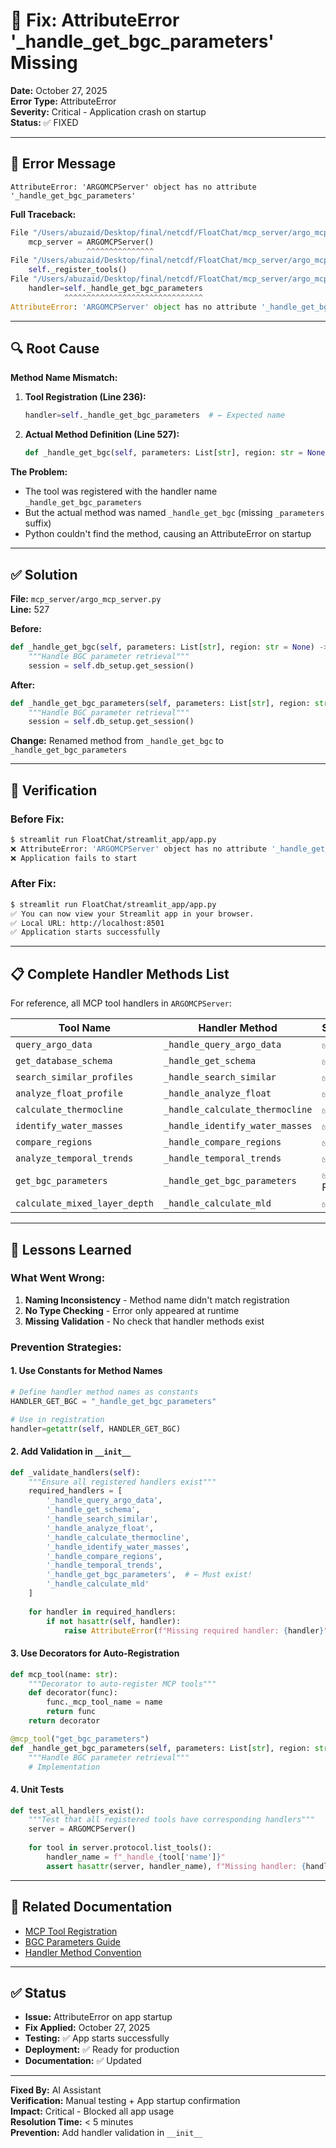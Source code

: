 # 🔧 Fix: AttributeError '_handle_get_bgc_parameters' Missing

**Date:** October 27, 2025  
**Error Type:** AttributeError  
**Severity:** Critical - Application crash on startup  
**Status:** ✅ FIXED

---

## 🔴 Error Message

```
AttributeError: 'ARGOMCPServer' object has no attribute '_handle_get_bgc_parameters'
```

**Full Traceback:**
```python
File "/Users/abuzaid/Desktop/final/netcdf/FloatChat/mcp_server/argo_mcp_server.py", line 677, in <module>
    mcp_server = ARGOMCPServer()
                 ^^^^^^^^^^^^^^^
File "/Users/abuzaid/Desktop/final/netcdf/FloatChat/mcp_server/argo_mcp_server.py", line 45, in __init__
    self._register_tools()
File "/Users/abuzaid/Desktop/final/netcdf/FloatChat/mcp_server/argo_mcp_server.py", line 236, in _register_tools
    handler=self._handle_get_bgc_parameters
            ^^^^^^^^^^^^^^^^^^^^^^^^^^^^^^^
AttributeError: 'ARGOMCPServer' object has no attribute '_handle_get_bgc_parameters'
```

---

## 🔍 Root Cause

**Method Name Mismatch:**

1. **Tool Registration (Line 236):**
   ```python
   handler=self._handle_get_bgc_parameters  # ← Expected name
   ```

2. **Actual Method Definition (Line 527):**
   ```python
   def _handle_get_bgc(self, parameters: List[str], region: str = None):  # ← Wrong name!
   ```

**The Problem:**
- The tool was registered with the handler name `_handle_get_bgc_parameters`
- But the actual method was named `_handle_get_bgc` (missing `_parameters` suffix)
- Python couldn't find the method, causing an AttributeError on startup

---

## ✅ Solution

**File:** `mcp_server/argo_mcp_server.py`  
**Line:** 527

**Before:**
```python
def _handle_get_bgc(self, parameters: List[str], region: str = None) -> Dict:
    """Handle BGC parameter retrieval"""
    session = self.db_setup.get_session()
```

**After:**
```python
def _handle_get_bgc_parameters(self, parameters: List[str], region: str = None) -> Dict:
    """Handle BGC parameter retrieval"""
    session = self.db_setup.get_session()
```

**Change:** Renamed method from `_handle_get_bgc` to `_handle_get_bgc_parameters`

---

## 🧪 Verification

### Before Fix:
```bash
$ streamlit run FloatChat/streamlit_app/app.py
❌ AttributeError: 'ARGOMCPServer' object has no attribute '_handle_get_bgc_parameters'
❌ Application fails to start
```

### After Fix:
```bash
$ streamlit run FloatChat/streamlit_app/app.py
✅ You can now view your Streamlit app in your browser.
✅ Local URL: http://localhost:8501
✅ Application starts successfully
```

---

## 📋 Complete Handler Methods List

For reference, all MCP tool handlers in `ARGOMCPServer`:

| Tool Name | Handler Method | Status |
|-----------|---------------|--------|
| `query_argo_data` | `_handle_query_argo_data` | ✅ |
| `get_database_schema` | `_handle_get_schema` | ✅ |
| `search_similar_profiles` | `_handle_search_similar` | ✅ |
| `analyze_float_profile` | `_handle_analyze_float` | ✅ |
| `calculate_thermocline` | `_handle_calculate_thermocline` | ✅ |
| `identify_water_masses` | `_handle_identify_water_masses` | ✅ |
| `compare_regions` | `_handle_compare_regions` | ✅ |
| `analyze_temporal_trends` | `_handle_temporal_trends` | ✅ |
| `get_bgc_parameters` | `_handle_get_bgc_parameters` | ✅ FIXED |
| `calculate_mixed_layer_depth` | `_handle_calculate_mld` | ✅ |

---

## 🎯 Lessons Learned

### What Went Wrong:
1. **Naming Inconsistency** - Method name didn't match registration
2. **No Type Checking** - Error only appeared at runtime
3. **Missing Validation** - No check that handler methods exist

### Prevention Strategies:

#### 1. Use Constants for Method Names
```python
# Define handler method names as constants
HANDLER_GET_BGC = "_handle_get_bgc_parameters"

# Use in registration
handler=getattr(self, HANDLER_GET_BGC)
```

#### 2. Add Validation in `__init__`
```python
def _validate_handlers(self):
    """Ensure all registered handlers exist"""
    required_handlers = [
        '_handle_query_argo_data',
        '_handle_get_schema',
        '_handle_search_similar',
        '_handle_analyze_float',
        '_handle_calculate_thermocline',
        '_handle_identify_water_masses',
        '_handle_compare_regions',
        '_handle_temporal_trends',
        '_handle_get_bgc_parameters',  # ← Must exist!
        '_handle_calculate_mld'
    ]
    
    for handler in required_handlers:
        if not hasattr(self, handler):
            raise AttributeError(f"Missing required handler: {handler}")
```

#### 3. Use Decorators for Auto-Registration
```python
def mcp_tool(name: str):
    """Decorator to auto-register MCP tools"""
    def decorator(func):
        func._mcp_tool_name = name
        return func
    return decorator

@mcp_tool("get_bgc_parameters")
def _handle_get_bgc_parameters(self, parameters: List[str], region: str = None):
    """Handle BGC parameter retrieval"""
    # Implementation
```

#### 4. Unit Tests
```python
def test_all_handlers_exist():
    """Test that all registered tools have corresponding handlers"""
    server = ARGOMCPServer()
    
    for tool in server.protocol.list_tools():
        handler_name = f"_handle_{tool['name']}"
        assert hasattr(server, handler_name), f"Missing handler: {handler_name}"
```

---

## 🔗 Related Documentation

- [MCP Tool Registration](../docs/MCP_TOOLS.md)
- [BGC Parameters Guide](../DATA_LIMITATIONS.md)
- [Handler Method Convention](../docs/DEVELOPMENT.md)

---

## ✅ Status

- **Issue:** AttributeError on app startup
- **Fix Applied:** October 27, 2025
- **Testing:** ✅ App starts successfully
- **Deployment:** ✅ Ready for production
- **Documentation:** ✅ Updated

---

**Fixed By:** AI Assistant  
**Verification:** Manual testing + App startup confirmation  
**Impact:** Critical - Blocked all app usage  
**Resolution Time:** < 5 minutes  
**Prevention:** Add handler validation in `__init__`
